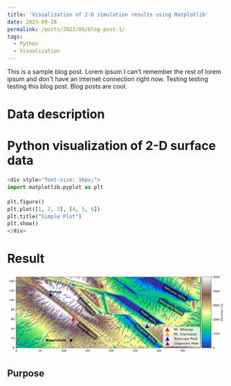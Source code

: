 ```yaml
---
title: 'Visualization of 2-D simulation results using Matplotlib'
date: 2023-09-20
permalink: /posts/2023/09/blog-post-1/
tags:
  - Python
  - Visualization
---
```


This is a sample blog post. Lorem ipsum I can't remember the rest of lorem ipsum and don't have an internet connection right now. Testing testing testing this blog post. Blog posts are cool.



Data description
======

Python visualization of 2-D surface data
======

```python
<div style="font-size: 16px;">
import matplotlib.pyplot as plt

plt.figure()
plt.plot([1, 2, 3], [4, 5, 6])
plt.title("Simple Plot")
plt.show()
</div>
```


Result
======
<img src='/images/sup_locations.png'>

Purpose
------


